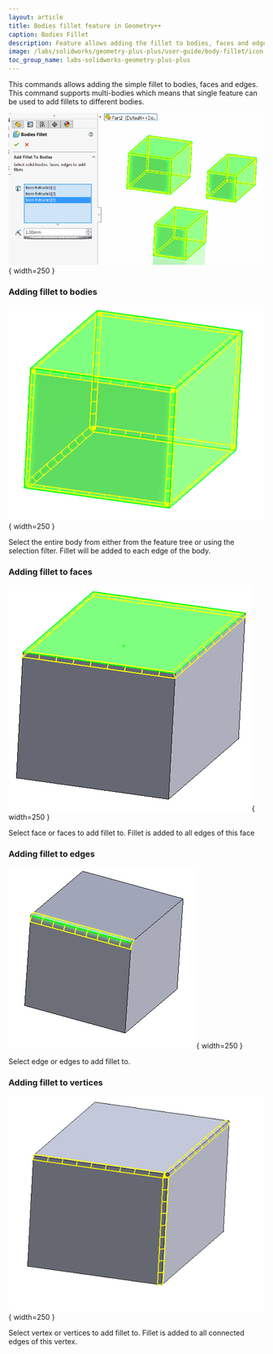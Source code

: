 ```yaml
---
layout: article
title: Bodies fillet feature in Geometry++
caption: Bodies Fillet
description: Feature allows adding the fillet to bodies, faces and edges and supports multi-bodies in SOLIDWORKS model
image: /labs/solidworks/geometry-plus-plus/user-guide/body-fillet/icon.png
toc_group_name: labs-solidworks-geometry-plus-plus
---
```

This commands allows adding the simple fillet to bodies, faces and edges. This command supports multi-bodies which means that single feature can be used to add fillets to different bodies.

![Bodies fillet property manager page](solid-bodies-fillet.png){ width=250 }

### Adding fillet to bodies

![Fillet added to a solid body](full-body-fillet.png){ width=250 }

Select the entire body from either from the feature tree or using the selection filter. Fillet will be added to each edge of the body.

### Adding fillet to faces

![Fillet added to face](face-fillet.png){ width=250 }

Select face or faces to add fillet to. Fillet is added to all edges of this face

### Adding fillet to edges

![Fillet added to edge](edge-fillet.png){ width=250 }

Select edge or edges to add fillet to.

### Adding fillet to vertices

![Fillet added to edges of vertex](vertex-fillet.png){ width=250 }

Select vertex or vertices to add fillet to. Fillet is added to all connected edges of this vertex.
